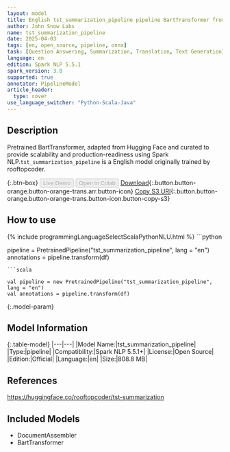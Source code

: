 ```yaml
---
layout: model
title: English tst_summarization_pipeline pipeline BartTransformer from rooftopcoder
author: John Snow Labs
name: tst_summarization_pipeline
date: 2025-04-03
tags: [en, open_source, pipeline, onnx]
task: [Question Answering, Summarization, Translation, Text Generation]
language: en
edition: Spark NLP 5.5.1
spark_version: 3.0
supported: true
annotator: PipelineModel
article_header:
  type: cover
use_language_switcher: "Python-Scala-Java"
---
```


## Description

Pretrained BartTransformer, adapted from Hugging Face and curated to provide scalability and production-readiness using Spark NLP.`tst_summarization_pipeline` is a English model originally trained by rooftopcoder.

{:.btn-box}
<button class="button button-orange" disabled>Live Demo</button>
<button class="button button-orange" disabled>Open in Colab</button>
[Download](https://s3.amazonaws.com/auxdata.johnsnowlabs.com/public/models/tst_summarization_pipeline_en_5.5.1_3.0_1743658466716.zip){:.button.button-orange.button-orange-trans.arr.button-icon}
[Copy S3 URI](s3://auxdata.johnsnowlabs.com/public/models/tst_summarization_pipeline_en_5.5.1_3.0_1743658466716.zip){:.button.button-orange.button-orange-trans.button-icon.button-copy-s3}

## How to use



<div class="tabs-box" markdown="1">
{% include programmingLanguageSelectScalaPythonNLU.html %}
```python

pipeline = PretrainedPipeline("tst_summarization_pipeline", lang = "en")
annotations =  pipeline.transform(df)   

```
```scala

val pipeline = new PretrainedPipeline("tst_summarization_pipeline", lang = "en")
val annotations = pipeline.transform(df)

```
</div>

{:.model-param}
## Model Information

{:.table-model}
|---|---|
|Model Name:|tst_summarization_pipeline|
|Type:|pipeline|
|Compatibility:|Spark NLP 5.5.1+|
|License:|Open Source|
|Edition:|Official|
|Language:|en|
|Size:|808.8 MB|

## References

https://huggingface.co/rooftopcoder/tst-summarization

## Included Models

- DocumentAssembler
- BartTransformer